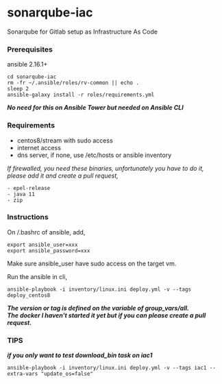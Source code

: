 # sonarqube-iac
Sonarqube for Gitlab setup as Infrastructure As Code


### Prerequisites
ansible 2.16.1+
```
cd sonarqube-iac
rm -fr ~/.ansible/roles/rv-common || echo .
sleep 2
ansible-galaxy install -r roles/requirements.yml
```
***No need for this on Ansible Tower but needed on Ansible CLI***

### Requirements
- centos8/stream with sudo access
- internet access
- dns server, if none, use /etc/hosts or ansible inventory

_If firewalled, you need these binaries, 
unfortunately you have to do it, 
please add it and create a pull request,_
```
- epel-release
- java 11
- zip
```

### Instructions

On <home>/.bashrc of ansible, add,
```
export ansible_user=xxx
export ansible_password=xxx
```
Make sure ansible_user have sudo access on the target vm.

Run the ansible in cli,
```
ansible-playbook -i inventory/linux.ini deploy.yml -v --tags deploy_centos8
```

***The version or tag is defined on the variable of group_vars/all.***</br>
***The docker I haven't started it yet but if you can please create a pull request.***</br>

### TIPS
***if you only want to test download_bin task on iac1***
```
ansible-playbook -i inventory/linux.ini deploy.yml -v --tags iac1 --extra-vars "update_os=false"
```